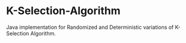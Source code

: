 # K-Selection-Algorithm
Java implementation for Randomized and Deterministic variations of K-Selection Algorithm. 
